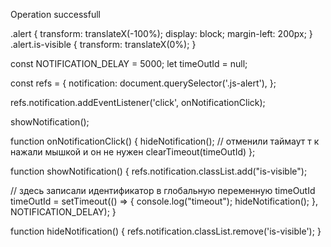 <p class="alert success js-alert">Operation successfull</p>


.alert {
    transform: translateX(-100%);
display: block;
    margin-left: 200px;
}
.alert.is-visible {
    transform: translateX(0%);
}



const NOTIFICATION_DELAY = 5000;
let timeOutId = null;

const refs = {
  notification: document.querySelector('.js-alert'),
};

refs.notification.addEventListener('click', onNotificationClick);

showNotification();

function onNotificationClick() {
  hideNotification();
  // отменили таймаут т к нажали мышкой и он не нужен
  clearTimeout(timeOutId)
};

function showNotification() {
  refs.notification.classList.add("is-visible");

  // здесь записали идентификатор в глобальную переменную timeOutId
  timeOutId = setTimeout(() => {
    console.log("timeout");
    hideNotification();
  }, NOTIFICATION_DELAY);
}

function hideNotification() {
  refs.notification.classList.remove('is-visible');
}